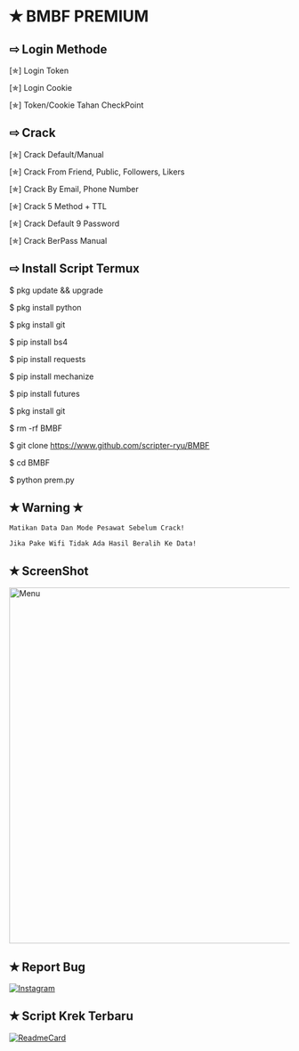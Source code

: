 # ✭ BMBF PREMIUM

## ⇨  Login Methode
[✯] Login Token  

[✯] Login Cookie

[✯] Token/Cookie Tahan CheckPoint

## ⇨  Crack
[✯] Crack Default/Manual

[✯] Crack From Friend, Public, Followers, Likers

[✯] Crack By Email, Phone Number

[✯] Crack 5 Method + TTL

[✯] Crack Default 9 Password  

[✯] Crack BerPass Manual 

## ⇨  Install Script Termux

$ pkg update && upgrade  

$ pkg install python  

$ pkg install git  

$ pip install bs4  

$ pip install requests  

$ pip install mechanize  

$ pip install futures

$ pkg install git 

$ rm -rf BMBF

$ git clone https://www.github.com/scripter-ryu/BMBF

$ cd BMBF

$ python prem.py  

## ✭ Warning ✭ ##
```
Matikan Data Dan Mode Pesawat Sebelum Crack!

Jika Pake Wifi Tidak Ada Hasil Beralih Ke Data! 
```

## ✭ ScreenShot
 <img src="https://github.com/scripter-ryu/BMBF/blob/main/ScreenTod/20210715_085014.jpg" width="640" title="ScreenShot" alt="Menu">
</p>

## ✭ Report Bug
[![Instagram](https://img.shields.io/badge/Instagram-Report-green?style=for-the-badge&logo=Instagram)](https://www.instagram.com/ngemry7)

## ✭ Script Krek Terbaru
[![ReadmeCard](https://github-readme-stats.vercel.app/api/pin/?username=scripter-ryu&repo=clanara&theme=chartreuse-dark)](https://github.com/scripter-ryu/clanara)


